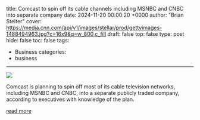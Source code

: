 title: Comcast to spin off its cable channels including MSNBC and CNBC into separate company
date: 2024-11-20 00:00:20 +0000
author: "Brian Stelter"
cover: https://media.cnn.com/api/v1/images/stellar/prod/gettyimages-1488494963.jpg?c=16x9&q=w_800,c_fill
draft: false
top: false
type: post
hide: false
toc: false
tags:
  - Business
categories:
  - business
---

![](https://media.cnn.com/api/v1/images/stellar/prod/gettyimages-1488494963.jpg?c=16x9&q=w_800,c_fill)

Comcast is planning to spin off most of its cable television networks, including MSNBC and CNBC, into a separate publicly traded company, according to executives with knowledge of the plan.

[read more](https://www.cnn.com/2024/11/19/media/comcast-nbcuniversal-cable-spinoff-msnbc/index.html)
